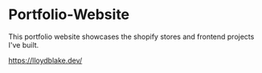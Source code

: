 # Portfolio-Website

This portfolio website showcases the shopify stores and frontend projects I've built.

https://lloydblake.dev/
